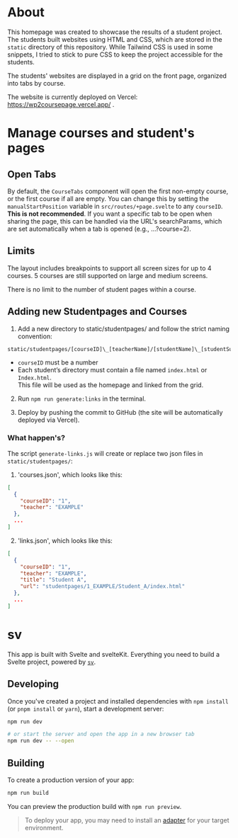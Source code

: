 # About
This homepage was created to showcase the results of a student project. The students built websites using HTML and CSS, which are stored in the `static` directory of this repository. While Tailwind CSS is used in some snippets, I tried to stick to pure CSS to keep the project accessible for the students.

The students' websites are displayed in a grid on the front page, organized into tabs by course.

The website is currently deployed on Vercel: https://wp2coursepage.vercel.app/ .

# Manage courses and student's pages

## Open Tabs
By default, the `CourseTabs` component will open the first non-empty course, or the first course if all are empty.
You can change this by setting the `manualStartPosition` variable in `src/routes/+page.svelte` to any `courseID`.
**This is not recommended**. If you want a specific tab to be open when sharing the page, this can be handled via the URL's searchParams, which are set automatically when a tab is opened (e.g., ...?course=2).

## Limits
The layout includes breakpoints to support all screen sizes for up to 4 courses.
5 courses are still supported on large and medium screens.

There is no limit to the number of student pages within a course.

## Adding new Studentpages and Courses
1. Add a new directory to static/studentpages/ and follow the strict naming convention: </br>
  ```
  static/studentpages/[courseID]\_[teacherName]/[studentName]\_[studentSurname]/...
  ```
  - `courseID` must be a number
  - Each student’s directory must contain a file named `index.html` or `Index.html`. </br>
  This file will be used as the homepage and linked from the grid.

2. Run `npm run generate:links` in the terminal.

3. Deploy by pushing the commit to GitHub (the site will be automatically deployed via Vercel).

### What happen's?
The script `generate-links.js` will create or replace two json files in `static/studentpages/`:
1. 'courses.json', which looks like this:
```json
[
  {
    "courseID": "1",
    "teacher": "EXAMPLE"
  },
  ...
]
```

2. 'links.json', which looks like this:
```json
[
  {
    "courseID": "1",
    "teacher": "EXAMPLE",
    "title": "Student A",
    "url": "studentpages/1_EXAMPLE/Student_A/index.html"
  },
  ...
]
```

# sv

This app is built with Svelte and svelteKit. Everything you need to build a Svelte project, powered by [`sv`](https://github.com/sveltejs/cli).

## Developing

Once you've created a project and installed dependencies with `npm install` (or `pnpm install` or `yarn`), start a development server:

```bash
npm run dev

# or start the server and open the app in a new browser tab
npm run dev -- --open
```

## Building

To create a production version of your app:

```bash
npm run build
```

You can preview the production build with `npm run preview`.

> To deploy your app, you may need to install an [adapter](https://svelte.dev/docs/kit/adapters) for your target environment.
